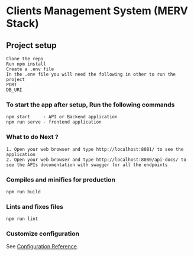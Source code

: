 # Clients Management System (MERV Stack)

## Project setup
```
Clone the repo
Run npm install
Create a .env file 
In the .env file you will need the following in other to run the project
PORT
DB_URI
```

### To start the app after setup, Run the following commands
```
npm start     - API or Backend application
npm run serve - frontend application
```

### What to do Next ?
```
1. Open your web browser and type http://localhost:8081/ to see the application
2. Open your web browser and type http://localhost:8080/api-docs/ to see the APIs documentation with swagger for all the endpoints
```

### Compiles and minifies for production
```
npm run build
```

### Lints and fixes files
```
npm run lint
```

### Customize configuration
See [Configuration Reference](https://cli.vuejs.org/config/).
